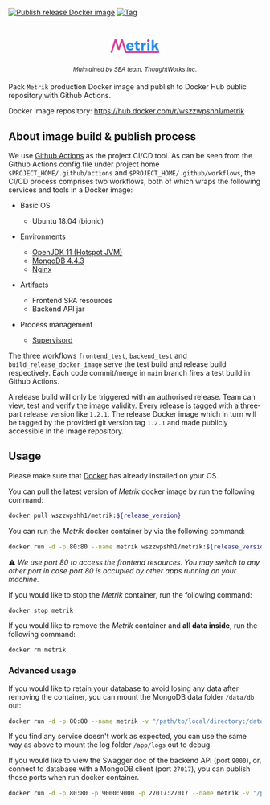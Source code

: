 [![Publish release Docker image](https://github.com/thoughtworks/metrik/actions/workflows/build_release_docker_image.yaml/badge.svg)](https://github.com/thoughtworks/metrik/actions/workflows/build_release_docker_image.yaml)
[![Tag](https://img.shields.io/github/v/tag/thoughtworks/metrik.svg?style=flat)](https://github.com/thoughtworks/metrik/tags)

<!-- PROJECT TITLE -->
<h1 align="center">
  <sub>
  <img  src="https://raw.githubusercontent.com/thoughtworks/metrik/main/frontend/src/assets/source/logo.svg"
        height=20%
        width=20%>
  </sub>
</h1>
<p align="center">
<sup>
     <i> Maintained by SEA team, ThoughtWorks Inc.</i>
</sup>
<br>
</p>


Pack `Metrik` production Docker image and publish to Docker Hub public repository with Github Actions.

Docker image repository: https://hub.docker.com/r/wszzwpshh1/metrik

## About image build & publish process

We use [Github Actions](https://docs.github.com/en/actions) as the project CI/CD tool. As can be seen from the Github
Actions config file under project home `$PROJECT_HOME/.github/actions` and `$PROJECT_HOME/.github/workflows`, the CI/CD
process comprises two workflows, both of which wraps the following services and tools in a Docker image:

* Basic OS
    * Ubuntu 18.04 (bionic)

* Environments
    * [OpenJDK 11 \(Hotspot JVM\)](https://adoptium.net/zh-CN/temurin/releases/?version=11&os=linux&package=jre)
    * [MongoDB 4.4.3](https://github.com/docker-library/mongo/blob/bc7b2d08696f84ef9b85cf98cfefb189c6a1f30e/4.4/Dockerfile)
    * [Nginx](https://www.nginx.com)

* Artifacts
    * Frontend SPA resources
    * Backend API jar

* Process management
    * [Supervisord](http://supervisord.org)

The three workflows `frontend_test`, `backend_test` and `build_release_docker_image` serve the test build and release
build respectively. Each code commit/merge in `main` branch fires a test build in Github Actions.

A release build will only be triggered with an authorised release. Team can view, test and verify the image validity.
Every release is tagged with a three-part release version like `1.2.1`. The release Docker image which in turn will be
tagged by the provided git version tag `1.2.1` and made publicly accessible in the image repository.

## Usage

Please make sure that [Docker](https://www.docker.com) has already installed on your OS.

You can pull the latest version of *Metrik* docker image by run the following command:

``` bash
docker pull wszzwpshh1/metrik:${release_version}
```

You can run the *Metrik* docker container by via the following command:

``` bash
docker run -d -p 80:80 --name metrik wszzwpshh1/metrik:${release_version}
```

⚠️ *We use port 80 to access the frontend resources. You may switch to any other port in case port 80 is occupied by
other apps running on your machine.*

If you would like to stop the *Metrik* container, run the following command:

``` bash
docker stop metrik
```

If you would like to remove the *Metrik* container and **all data inside**, run the following command:

``` bash
docker rm metrik
```

### Advanced usage

If you would like to retain your database to avoid losing any data after removing the container, you can mount the
MongoDB data folder `/data/db` out:

``` bash
docker run -d -p 80:80 --name metrik -v "/path/to/local/directory:/data/db" wszzwpshh1/metrik:${release_version}
```

If you find any service doesn't work as expected, you can use the same way as above to mount the log folder `/app/logs`
out to debug.

If you would like to view the Swagger doc of the backend API (port `9000`), or, connect to database with a MongoDB
client (port `27017`), you can publish those ports when run docker container.

``` bash
docker run -d -p 80:80 -p 9000:9000 -p 27017:27017 --name metrik -v "/path/to/local/directory:/data/db" -v "/path/to/another/directory:/app/logs" wszzwpshh1/metrik:${release_version}
```
